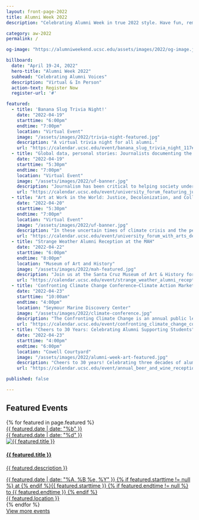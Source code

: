 ```yaml
---
layout: front-page-2022
title: Alumni Week 2022
description: "Celebrating Alumni Week in true 2022 style. Have fun, remember your roots, reignite your passions, and connect like never before as our first virtual Alumni Week zooms you back to campus."

category: aw-2022
permalink: /

og-image: "https://alumniweekend.ucsc.edu/assets/images/2022/og-image.jpg"

billboard:
  date: "April 19-24, 2022"
  hero-title: "Alumni Week 2022"
  subhead: "Celebrating Alumni Voices"
  description: "Virtual & In Person"
  action-text: Register Now
  register-url: '#'

featured:
  - title: 'Banana Slug Trivia Night!'
    date: "2022-04-19"
    starttime: "6:00pm"
    endtime: "7:00pm"
    location: "Virtual Event"
    image: "/assets/images/2022/trivia-night-featured.jpg"
    description: "A virtual trivia night for all alumni."
    url: "https://calendar.ucsc.edu/event/banana_slug_trivia_night_117#.Ygv8Dy-cbOQ"
  - title: "Global data, personal stories: Journalists documenting the COVID-19 pandemic"
    date: "2022-04-19"
    starttime: "5:30pm"
    endtime: "7:00pm"
    location: "Virtual Event"
    image: "/assets/images/2022/uf-banner.jpg"
    description: "Journalism has been critical to helping society understand and react to the COVID pandemic, which has spurred an unprecedented demand for accurate science communication. Two alums of UC Santa Cruz's prestigious Science Communication Program share what they have learned by covering the biggest science and health story of our lifetimes."
    url: "https://calendar.ucsc.edu/event/university_forum_featuring_julia_calderone_nicholas_st_fleur#.Yg0spS-cbOQ"
  - title: "Art at Work in the World: Justice, Decolonization, and Collaboration in the New EASP MFA"
    date: "2022-04-20"
    starttime: "5:30pm"
    endtime: "7:00pm"
    location: "Virtual Event"
    image: "/assets/images/2022/uf-banner.jpg"
    description: "In these uncertain times of climate crisis and the persistence of extreme racial and other social inequities, art’s boundary-crossing, associative, and connective possibilities can reach across perceived divisions and create new forms for understanding and action. Tonight, we share examples of some of the practice-based research projects underway among the first cohort of our new graduate MFA in Environmental Art and Social Practice."
    url: "https://calendar.ucsc.edu/event/university_forum_with_arts_dean_celine_parreas_shimizu#.Yg0s9S-cbOQ"
  - title: "Strange Weather Alumni Reception at the MAH"
    date: "2022-04-22"
    starttime: "6:00pm"
    endtime: "8:00pm"
    location: "Museum of Art and History"
    image: "/assets/images/2022/mah-featured.jpg"
    description: "Join us at the Santa Cruz Museum of Art & History for refreshments, mingling, and viewing the exhibit Strange Weather, which brings together works by influential artists from the 20th and 21st century that creatively illuminate and reframe the boundaries of bodies and the environment."
    url: "https://calendar.ucsc.edu/event/strange_weather_alumni_reception_at_the_mah#.YfrRfS-cbOQ"
  - title: 'Confronting Climate Change Conference—Climate Action Market'
    date: "2022-04-23"
    starttime: "10:00am"
    endtime: "4:00pm"
    location: "Seymour Marine Discovery Center"
    image: "/assets/images/2022/climate-conference.jpg"
    description: "The Confronting Climate Change is an annual public lecture series that brings together scientists, artists, policy experts, and community members to discuss our planet’s wellbeing and share solutions for our future."
    url: "https://calendar.ucsc.edu/event/confronting_climate_change_conferencencommunity_fair#.Yg5jki-cbOQ"
  - title: "Cheers to 30 Years: Celebrating Alumni Supporting Students"
    date: "2022-04-23"
    starttime: "4:00pm"
    endtime: "6:00pm"
    location: "Cowell Courtyard"
    image: "/assets/images/2022/alumni-week-art-featured.jpg"
    description: "Cheers to 30 years! Celebrating three decades of alumni supporting students. Join us for our annual Alumni Week reception, celebrating the 30th anniversary of the Alumni Association Scholarship, on Saturday afternoon in the beautiful setting of the Cowell Courtyard. Sponsored by the Alumni Association."
    url: "https://calendar.ucsc.edu/event/annual_beer_and_wine_reception#.Yg6m4i-cbOQ"

published: false

---
```



<section class="heading">
  <h2 class="underline">Featured Events</h2>
</section>
<div class="events-card-list fade-out-siblings">
  {% for featured in page.featured %}
    <a class="events-card" href="{{ featured.url }}">
      <div class="events-card-content">
        <div class="date">
          <div class="month">{{ featured.date | date: "%b" }}</div>
          <div class="day">{{ featured.date | date: "%d" }}</div>
        </div>
          <div class="inner">
            <div class="image">
            <img src="{{ featured.image }}" alt="{{ featured.title }}"/>
            </div>
            <div class="card-content">
              <h4 class="header underline">{{ featured.title }}</h4>
              <p class="event-description">{{ featured.description }}</p>
            <div class="tags">
              <span class="topics-title">
                <div class="time">
                <i class="fa fa-clock-o turquiose-text"></i>{{ featured.date | date: "%A, %B %e, %Y" }} {% if featured.starttime != null %} at {% endif %}{{ featured.starttime }}
                {% if featured.endtime != null %} to {{ featured.endtime }} {% endif %}
                </div>
                <div class="location">
                  <i class="fa fa-map-marker turquiose-text"></i> {{ featured.location }}
                </div>
              </span>
            </div>
          </div>
        </div>
      </div>
    </a>
  {% endfor %}
</div>
<!-- End three current events: Tag Home to display -->
<div class="more no-border">
  <a href="https://calendar.ucsc.edu/alumni_week" class="button primary">
    View more events
  </a>
</div>
